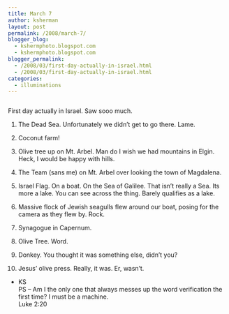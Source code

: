 ```yaml
---
title: March 7
author: ksherman
layout: post
permalink: /2008/march-7/
blogger_blog:
  - kshermphoto.blogspot.com
  - kshermphoto.blogspot.com
blogger_permalink:
  - /2008/03/first-day-actually-in-israel.html
  - /2008/03/first-day-actually-in-israel.html
categories:
  - illuminations
---
```

<a onblur="try {parent.deselectBloggerImageGracefully();} catch(e) {}" href="http://4.bp.blogspot.com/_HTtVcKQt9f8/R-AxsYyMHAI/AAAAAAAAAI0/mGkaa4FkAjc/s1600-h/March7-1.jpg"><img style="cursor: pointer;" src="http://4.bp.blogspot.com/_HTtVcKQt9f8/R-AxsYyMHAI/AAAAAAAAAI0/mGkaa4FkAjc/s400/March7-1.jpg" alt="" id="BLOGGER_PHOTO_ID_5179194210113035266" border="0" /></a>  
<a onblur="try {parent.deselectBloggerImageGracefully();} catch(e) {}" href="http://1.bp.blogspot.com/_HTtVcKQt9f8/R-AxsoyMHBI/AAAAAAAAAI8/l0LVzQRzsH4/s1600-h/March7-2.jpg"><img style="cursor: pointer;" src="http://1.bp.blogspot.com/_HTtVcKQt9f8/R-AxsoyMHBI/AAAAAAAAAI8/l0LVzQRzsH4/s400/March7-2.jpg" alt="" id="BLOGGER_PHOTO_ID_5179194214408002578" border="0" /></a>  
<a onblur="try {parent.deselectBloggerImageGracefully();} catch(e) {}" href="http://1.bp.blogspot.com/_HTtVcKQt9f8/R-AxsoyMHCI/AAAAAAAAAJE/mD-n5c8fIFM/s1600-h/March7-3.jpg"><img style="cursor: pointer;" src="http://1.bp.blogspot.com/_HTtVcKQt9f8/R-AxsoyMHCI/AAAAAAAAAJE/mD-n5c8fIFM/s400/March7-3.jpg" alt="" id="BLOGGER_PHOTO_ID_5179194214408002594" border="0" /></a>  
<a onblur="try {parent.deselectBloggerImageGracefully();} catch(e) {}" href="http://2.bp.blogspot.com/_HTtVcKQt9f8/R-Axs4yMHDI/AAAAAAAAAJM/BCm3tMxZ8Js/s1600-h/March7-4.jpg"><img style="cursor: pointer;" src="http://2.bp.blogspot.com/_HTtVcKQt9f8/R-Axs4yMHDI/AAAAAAAAAJM/BCm3tMxZ8Js/s400/March7-4.jpg" alt="" id="BLOGGER_PHOTO_ID_5179194218702969906" border="0" /></a>  
<a onblur="try {parent.deselectBloggerImageGracefully();} catch(e) {}" href="http://2.bp.blogspot.com/_HTtVcKQt9f8/R-Axs4yMHEI/AAAAAAAAAJU/jFZ6I5CGzeM/s1600-h/March7-5.jpg"><img style="cursor: pointer;" src="http://2.bp.blogspot.com/_HTtVcKQt9f8/R-Axs4yMHEI/AAAAAAAAAJU/jFZ6I5CGzeM/s400/March7-5.jpg" alt="" id="BLOGGER_PHOTO_ID_5179194218702969922" border="0" /></a>  
<a onblur="try {parent.deselectBloggerImageGracefully();} catch(e) {}" href="http://3.bp.blogspot.com/_HTtVcKQt9f8/R-AxdIyMG7I/AAAAAAAAAIM/L7kn_Qz3ao4/s1600-h/March7-6.jpg"><img style="cursor: pointer;" src="http://3.bp.blogspot.com/_HTtVcKQt9f8/R-AxdIyMG7I/AAAAAAAAAIM/L7kn_Qz3ao4/s400/March7-6.jpg" alt="" id="BLOGGER_PHOTO_ID_5179193948120030130" border="0" /></a>  
<a onblur="try {parent.deselectBloggerImageGracefully();} catch(e) {}" href="http://4.bp.blogspot.com/_HTtVcKQt9f8/R-AxdYyMG8I/AAAAAAAAAIU/Q6tknyJCpIo/s1600-h/March7-7.jpg"><img style="cursor: pointer;" src="http://4.bp.blogspot.com/_HTtVcKQt9f8/R-AxdYyMG8I/AAAAAAAAAIU/Q6tknyJCpIo/s400/March7-7.jpg" alt="" id="BLOGGER_PHOTO_ID_5179193952414997442" border="0" /></a>  
<a onblur="try {parent.deselectBloggerImageGracefully();} catch(e) {}" href="http://1.bp.blogspot.com/_HTtVcKQt9f8/R-AxdoyMG9I/AAAAAAAAAIc/7S0Ts2havf0/s1600-h/March7-8.jpg"><img style="cursor: pointer;" src="http://1.bp.blogspot.com/_HTtVcKQt9f8/R-AxdoyMG9I/AAAAAAAAAIc/7S0Ts2havf0/s400/March7-8.jpg" alt="" id="BLOGGER_PHOTO_ID_5179193956709964754" border="0" /></a>  
<a onblur="try {parent.deselectBloggerImageGracefully();} catch(e) {}" href="http://2.bp.blogspot.com/_HTtVcKQt9f8/R-Axd4yMG-I/AAAAAAAAAIk/kDjrvY9LCb8/s1600-h/March7-9.jpg"><img style="cursor: pointer;" src="http://2.bp.blogspot.com/_HTtVcKQt9f8/R-Axd4yMG-I/AAAAAAAAAIk/kDjrvY9LCb8/s400/March7-9.jpg" alt="" id="BLOGGER_PHOTO_ID_5179193961004932066" border="0" /></a>  
<a onblur="try {parent.deselectBloggerImageGracefully();} catch(e) {}" href="http://2.bp.blogspot.com/_HTtVcKQt9f8/R-Axd4yMG_I/AAAAAAAAAIs/b8yHtIiOjGY/s1600-h/March7-10.jpg"><img style="cursor: pointer;" src="http://2.bp.blogspot.com/_HTtVcKQt9f8/R-Axd4yMG_I/AAAAAAAAAIs/b8yHtIiOjGY/s400/March7-10.jpg" alt="" id="BLOGGER_PHOTO_ID_5179193961004932082" border="0" /></a>

First day actually in Israel. Saw sooo much.

1) The Dead Sea. Unfortunately we didn&#8217;t get to go there. Lame.

2) Coconut farm!

3) Olive tree up on Mt. Arbel. Man do I wish we had mountains in Elgin. Heck, I would be happy with hills.

4) The Team (sans me) on Mt. Arbel over looking the town of Magdalena.

5) Israel Flag. On a boat. On the Sea of Galilee. That isn&#8217;t really a Sea. Its more a lake. You can see across the thing. Barely qualifies as a lake.

6) Massive flock of Jewish seagulls flew around our boat, posing for the camera as they flew by. Rock.

7) Synagogue in Capernum.

8) Olive Tree. Word.

9) Donkey. You thought it was something else, didn&#8217;t you?

10) Jesus&#8217; olive press. Really, it was. Er, wasn&#8217;t.

- KS  
PS &#8211; Am I the only one that always messes up the word verification the first time? I must be a machine.  
Luke 2:20
